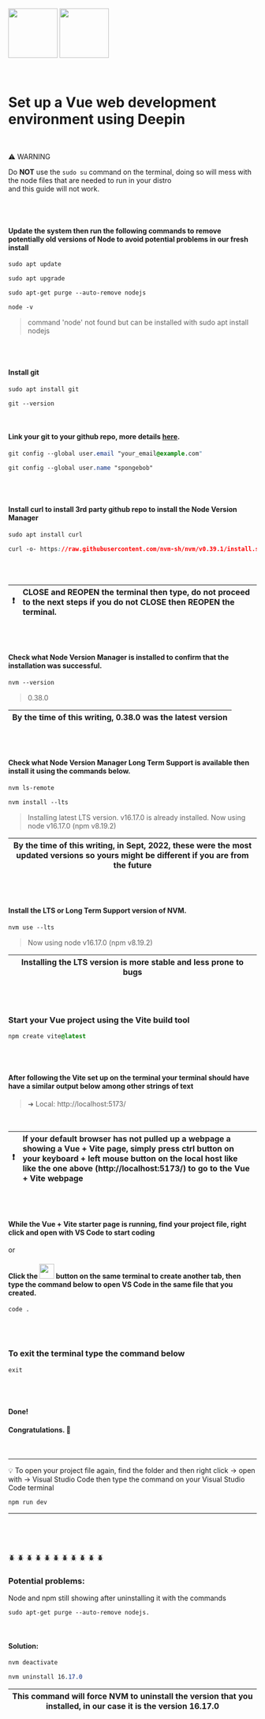 <br />
<p float="left">
<img src="https://user-images.githubusercontent.com/42762293/191895178-349dce0b-2f58-4edb-8494-575e98ac8a7d.svg" width="100" height="100"> <img src="https://user-images.githubusercontent.com/42762293/191897198-d3dc5a76-ae9b-46f8-bf33-087f6f27e591.svg" width="100" height="100">
</p>


<br />


# Set up a Vue web development environment using Deepin

<br />

 :warning: WARNING          


Do **NOT** use the ```sudo su``` command on the terminal, doing so will mess with the node files that are needed to run in your distro
<br>
and this guide will not work.


<br />
<br />

#### Update the system then run the following commands to remove potentially old versions of Node to avoid potential problems in our fresh install

```css
sudo apt update
```

```css
sudo apt upgrade
```

```css
sudo apt-get purge --auto-remove nodejs
```

```css
node -v
```

 > command 'node' not found but can be installed with sudo apt install nodejs


<br />
<br />


#### Install git
```css
sudo apt install git
```

```css
git --version
```

<br />

#### Link your git to your github repo, more details [here](https://www.atlassian.com/git/tutorials/setting-up-a-repository/git-config).

```css
git config --global user.email "your_email@example.com"
```

```css
git config --global user.name "spongebob"
```


<br />
<br />

#### Install curl to install 3rd party github repo to install the Node Version Manager

```css
sudo apt install curl
```

```css
curl -o- https://raw.githubusercontent.com/nvm-sh/nvm/v0.39.1/install.sh | bash
```



<br />
<br />



| :exclamation:    | CLOSE and REOPEN the terminal then type, do not proceed to the next steps if you do not CLOSE then REOPEN the terminal.|
|---------------|:------------------------|

<br />
<br />

#### Check what Node Version Manager is installed to confirm that the installation was successful.
```css
nvm --version
```

> 0.38.0

| By the time of this writing, 0.38.0 was the latest version  |
|-----------------------------------------|

<br />
<br />



#### Check what Node Version Manager Long Term Support is available then install it using the commands below.
```css
nvm ls-remote
```

```css
nvm install --lts
```

> Installing latest LTS version.
> v16.17.0 is already installed.
> Now using node v16.17.0 (npm v8.19.2)


| By the time of this writing, in Sept, 2022, these were the most updated versions so yours might be different if you are from the future |
|-----------------------------------------|

<br />
<br />

#### Install the LTS or Long Term Support version of NVM.

```css
nvm use --lts
```

> Now using node v16.17.0 (npm v8.19.2)

| Installing the LTS version is more stable and less prone to bugs |
|-----------------------------------------|

<br />
<br />


### Start your Vue project using the Vite build tool
```css
npm create vite@latest
```
<br />
<br />

#### After following the Vite set up on the terminal your terminal should have have a similar output below among other strings of text

> ➜ Local: http://localhost:5173/

<br />

   


| :exclamation:    | If your default browser has not pulled up a webpage a showing a Vue + Vite page, simply press ctrl button on your keyboard + left mouse button on the local host like like the one above (http://localhost:5173/) to go to the Vue + Vite webpage|
|---------------|:------------------------|

<br />
<br />

#### While the Vue + Vite starter page is running, find your project file, right click and open with VS Code to start coding

or

#### Click the  <img src="https://user-images.githubusercontent.com/42762293/191899713-7d986d32-8779-4d87-9f5c-f65528e75a90.svg" width="30" height="30">    button on the same terminal to create another tab, then type the command below to open VS Code in the same file that you created.
```css
code .
```
<br />
<br />

### To exit the terminal type the command below
```css
exit
```
<br />
<br />

#### Done!
#### Congratulations. :tada:

#### 

<br />

***


:bulb:    To open your project file again, find the folder and then right click -> open with -> Visual Studio Code then type the command
on your Visual Studio Code terminal

```css
npm run dev
``` 
***
<br />
<br />
<br />

:beetle: :beetle: :beetle: :beetle: :beetle: :beetle: :beetle: :beetle: :beetle: :beetle: :beetle:
### Potential problems: 

Node and npm still showing after uninstalling it with the commands 

 ```css
sudo apt-get purge --auto-remove nodejs.
```
<br />

#### Solution: 
```css
nvm deactivate
```
```css
nvm uninstall 16.17.0 
```
| This command will force NVM to uninstall the version that you installed, in our case it is the version 16.17.0|
|-----------------------------------------|

